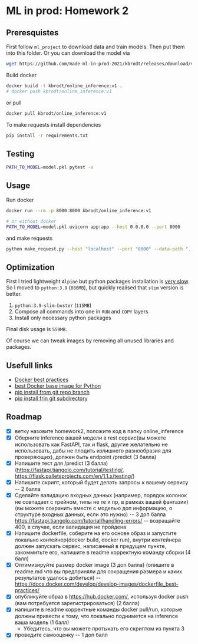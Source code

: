 # ML in prod: Homework 2

## Preresquistes

First follow `ml_project` to download data and train models. Then put them into this folder.
Or you can download the model via

```bash
wget https://github.com/made-ml-in-prod-2021/kbrodt/releases/download/v0.1/model.pkl
```

Build docker

```bash
docker build -t kbrodt/online_inference:v1 .
# docker push kbrodt/online_inference:v1
```

or pull

```bash
docker pull kbrodt/online_inference:v1
```

To make requests install dependencies

```bash
pip install -r requirements.txt
```

## Testing

```bash
PATH_TO_MODEL=model.pkl pytest -v
```

## Usage

Run docker

```bash
docker run --rm -p 8000:8000 kbrodt/online_inference:v1

# or without docker
PATH_TO_MODEL=model.pkl uvicorn app:app --host 0.0.0.0 --port 8000
```

and make requests

```bash
python make_request.py --host "localhost" --port "8000" --data-path "../ml_project/data/raw/heart.csv"
```

## Optimization

First I tried lightweight `Alpine` but python packages installation is [very slow](https://pythonspeed.com/articles/alpine-docker-python/).
So I moved to `python:3.9` (`886MB`), but quickly realised that `slim` version is better.

1. `python:3.9-slim-buster` (`115MB`)
2. Compose all commands into one in `RUN` and `COPY` layers
3. Install only necessary python packages

Final disk usage is `559MB`.

Of course we can tweak images by removing all unused libraries and packages.

## Usefull links

* [Docker best practices](https://docs.docker.com/develop/develop-images/dockerfile_best-practices/)
* [best Docker base image for Python](https://pythonspeed.com/articles/base-image-python-docker-images/)
* [pip install from git repo branch](https://stackoverflow.com/questions/20101834/pip-install-from-git-repo-branch)
* [pip install frin git subdirectory](https://stackoverflow.com/questions/13566200/how-can-i-install-from-a-git-subdirectory-with-pip)

## Roadmap

- [X] ветку назовите homework2, положите код в папку online_inference
- [X] Оберните inference вашей модели в rest сервис(вы можете использовать как FastAPI,
  так и flask, другие желательно не использовать, дабы не плодить излишнего разнообразия для проверяющих),
  должен быть endpoint /predict (3 балла)
- [X] Напишите тест для /predict  (3 балла) (https://fastapi.tiangolo.com/tutorial/testing/, https://flask.palletsprojects.com/en/1.1.x/testing/)
- [X] Напишите скрипт, который будет делать запросы к вашему сервису -- 2 балла
- [X] Сделайте валидацию входных данных (например, порядок колонок не совпадает с трейном,
  типы не те и пр, в рамках вашей фантазии)
  (вы можете сохранить вместе с моделью доп информацию, о структуре входных данных, если это нужно) -- 3 доп балла
  https://fastapi.tiangolo.com/tutorial/handling-errors/ -- возращайте 400, в случае, если валидация не пройдена
- [X] Напишите dockerfile, соберите на его основе образ и запустите локально контейнер(docker build, docker run),
  внутри контейнера должен запускать сервис, написанный в предущем пункте, закоммитьте его, напишите в readme корректную команду сборки (4 балл)
- [X] Оптимизируйте размер docker image (3 доп балла)
  (опишите в readme.md что вы предприняли для сокращения размера и каких результатов удалось добиться)  -- https://docs.docker.com/develop/develop-images/dockerfile_best-practices/
- [X] опубликуйте образ в https://hub.docker.com/, используя docker push (вам потребуется зарегистрироваться) (2 балла)
- [X] напишите в readme корректные команды docker pull/run, которые должны привести к тому,
  что локально поднимется на inference ваша модель (1 балл)
  - Убедитесь, что вы можете протыкать его скриптом из пункта 3
- [X] проведите самооценку -- 1 доп балл
